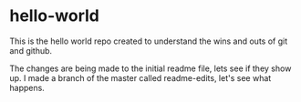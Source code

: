 # hello-world
This is the hello world repo created to understand the wins and outs of git and github.

The changes are being made to the initial readme file, lets see if they show up. I made a branch of the master called readme-edits, let's see what happens.
